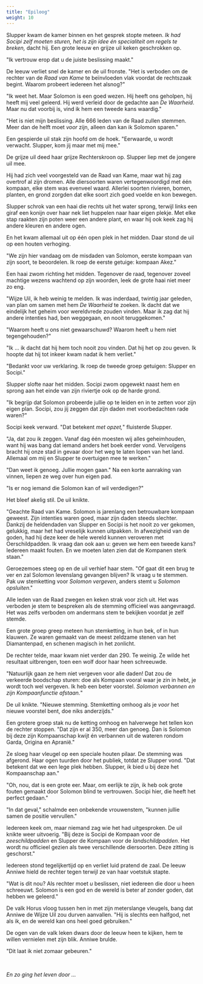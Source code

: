 ```yaml
---
title: "Epiloog"
weight: 10
---
```


Slupper kwam de kamer binnen en het gesprek stopte meteen. *Ik had Socipi zelf moeten sturen, het is zijn idee én specialiteit om regels te breken,* dacht hij. Een grote leeuw en grijze uil keken geschrokken op. 

"Ik vertrouw erop dat u de juiste beslissing maakt."

De leeuw verliet snel de kamer en de uil fronste. "Het is verboden om de rechter van de *Raad van Kame* te beïnvloeden vlak voordat de rechtszaak begint. Waarom probeert iedereen het alsnog?"

"Ik weet het. Maar Solomon is een goed wezen. Hij heeft ons geholpen, hij heeft mij veel geleerd. Hij werd verleid door de gedachte aan *De Waarheid*. Maar nu dat voorbij is, vind ik hem een tweede kans waardig."

"Het is niet mijn beslissing. Alle 666 leden van de Raad zullen stemmen. Meer dan de helft moet *voor* zijn, alleen dan kan ik Solomon sparen."

Een gespierde uil stak zijn hoofd om de hoek. "Eerwaarde, u wordt verwacht. Slupper, kom jij maar met mij mee."

De grijze uil deed haar grijze Rechterskroon op. Slupper liep met de jongere uil mee. 

Hij had zich veel voorgesteld van de Raad van Kame, maar wat hij zag overtrof al zijn dromen. Alle diersoorten waren vertegenwoordigd met één kompaan, elke stem was evenveel waard. Allerlei soorten rivieren, bomen, planten, en grond zorgden dat elke soort zich goed voelde en kon bewegen. 

Slupper schrok van een haai die rechts uit het water sprong, terwijl links een giraf een konijn over haar nek liet huppelen naar haar eigen plekje. Met elke stap raakten zijn poten weer een andere plant, en waar hij ook keek zag hij andere kleuren en andere ogen.

En het kwam allemaal uit op één open plek in het midden. Daar stond de uil op een houten verhoging.

"We zijn hier vandaag om de misdaden van Solomon, eerste kompaan van zijn soort, te beoordelen. Ik roep de eerste getuige: kompaan Akez."

Een haai zwom richting het midden. Tegenover de raad, tegenover zoveel machtige wezens wachtend op zijn woorden, leek de grote haai niet meer zo eng. 

"Wijze Uil, ik heb weinig te melden. Ik was inderdaad, twintig jaar geleden, van plan om samen met hem *De Waarheid* te zoeken. Ik dacht dat we eindelijk het geheim voor wereldvrede zouden vinden. Maar ik zag dat hij andere intenties had, ben weggegaan, en nooit teruggekomen."

"Waarom heeft u ons niet gewaarschuwd? Waarom heeft u hem niet
tegengehouden?"

"Ik ... ik dacht dat hij hem toch nooit zou vinden. Dat hij het op zou geven. Ik hoopte dat hij tot inkeer kwam nadat ik hem verliet."

"Bedankt voor uw verklaring. Ik roep de tweede groep getuigen: Slupper en Socipi."

Slupper slofte naar het midden. Socipi zwom opgewekt naast hem en sprong aan het einde van zijn riviertje ook op de harde grond.

"Ik begrijp dat Solomon probeerde jullie op te leiden en in te zetten voor zijn eigen plan. Socipi, zou jij zeggen dat zijn daden met voorbedachten rade waren?"

Socipi keek verward. "Dat betekent _met opzet,_" fluisterde Slupper.

"Ja, dat zou ik zeggen. Vanaf dag één moesten wij alles geheimhouden, want hij was bang dat iemand anders het boek eerder vond. Vervolgens bracht hij onze stad in gevaar door het weg te laten lopen van het land. Allemaal om mij en Slupper te overtuigen mee te werken."

"Dan weet ik genoeg. Jullie mogen gaan." Na een korte aanraking van vinnen, liepen ze weg over hun eigen pad.

"Is er nog iemand die Solomon kan of wil verdedigen?"

Het bleef akelig stil. De uil knikte.

"Geachte Raad van Kame. Solomon is jarenlang een betrouwbare kompaan geweest. Zijn intenties waren goed, maar zijn daden steeds slechter. Dankzij de heldendaden van Slupper en Socipi is het nooit zo ver gekomen, gelukkig, maar het had vreselijk kunnen uitpakken. In afwezigheid van de goden, had hij deze keer de hele wereld kunnen veroveren met Oerschildpadden. Ik vraag dan ook aan u: geven we hem een tweede kans? Iedereen maakt fouten. En we moeten laten zien dat de Kompanen sterk staan."

Geroezemoes steeg op en de uil verhief haar stem. "Of gaat dit een brug te ver en zal Solomon levenslang gevangen blijven? Ik vraag u te stemmen. Pak uw stemketting voor *Solomon vergeven*, anders stemt u *Solomon opsluiten*."

Alle leden van de Raad zwegen en keken strak voor zich uit. Het was verboden je stem te bespreken als de stemming officieel was aangevraagd. Het was zelfs verboden om andermans stem te bekijken voordat je zelf stemde. 

Een grote groep greep meteen hun stemketting, in hun bek, of in hun klauwen. Ze waren gemaakt van de meest zeldzame stenen van het Diamantenpad, en schenen magisch in het zonlicht.

De rechter telde, maar kwam niet verder dan 290. Te weinig. Ze wilde het resultaat uitbrengen, toen een wolf door haar heen schreeuwde.

"Natuurlijk gaan ze hem niet vergeven voor alle daden! Dat zou de verkeerde boodschap sturen: doe als Kompaan vooral waar je zin in hebt, je wordt toch wel vergeven. Ik heb een beter voorstel. *Solomon verbannen en zijn Kompaanfunctie afstaan.*"

De uil knikte. "Nieuwe stemming. Stemketting omhoog als je *voor* het nieuwe voorstel bent, doe niks anderzijds."

Een grotere groep stak nu de ketting omhoog en halverwege het tellen kon de rechter stoppen. "Dat zijn er al 350, meer dan genoeg. Dan is Solomon bij deze zijn Kompaanschap kwijt én verbannen uit de wateren rondom Garda, Origina en Apranië."

Ze sloeg haar vleugel op een speciale houten pilaar. De stemming was afgerond. Haar ogen tuurden door het publiek, totdat ze Slupper vond. "Dat betekent dat we een lege plek hebben. Slupper, ik bied u bij deze het Kompaanschap aan."

"Oh, nou, dat is een grote eer. Maar, om eerlijk te zijn, ik heb ook grote fouten gemaakt door Solomon blind te vertrouwen. Socipi hier, die heeft het perfect gedaan."

"In dat geval," schalmde een onbekende vrouwenstem, "kunnen jullie samen de positie vervullen."

Iedereen keek om, maar niemand zag wie het had uitgesproken. De uil knikte weer uitvoerig. "Bij deze is Socipi de Kompaan voor de *zeeschildpadden* en Slupper de Kompaan voor de *landschildpadden*. Het wordt nu officieel gezien als twee verschillende diersoorten. Deze zitting is geschorst."

Iedereen stond tegelijkertijd op en verliet luid pratend de zaal. De leeuw Anniwe hield de rechter tegen terwijl ze van haar voetstuk stapte.

"Wat is dit nou? Als rechter moet _u_ beslissen, niet iedereen die door u heen schreeuwt. Solomon is een god en de wereld is beter af zonder goden, dat hebben we geleerd."

De valk Horus vloog tussen hen in met zijn meterslange vleugels, bang dat Anniwe de Wijze Uil zou durven aanvallen. "Hij is slechts een halfgod, net als ik, en de wereld kan ons heel goed gebruiken."

De ogen van de valk leken dwars door de leeuw heen te kijken, hem te willen vernielen met zijn blik. Anniwe brulde. 

"Dit laat ik niet zomaar gebeuren."

&nbsp;

_En zo ging het leven door ..._